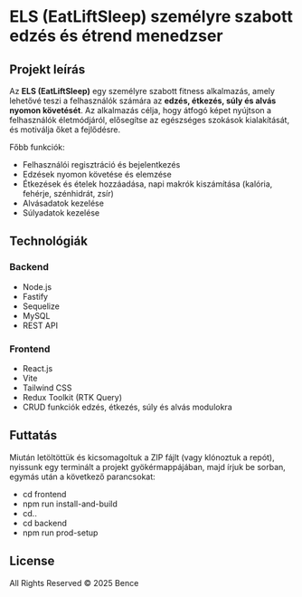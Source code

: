 # ELS (EatLiftSleep) személyre szabott edzés és étrend menedzser

## Projekt leírás
Az **ELS (EatLiftSleep)** egy személyre szabott fitness alkalmazás, amely lehetővé teszi a felhasználók számára az **edzés, étkezés, súly és alvás nyomon követését**. Az alkalmazás célja, hogy átfogó képet nyújtson a felhasználók életmódjáról, elősegítse az egészséges szokások kialakítását, és motiválja őket a fejlődésre.

Főbb funkciók:
- Felhasználói regisztráció és bejelentkezés
- Edzések nyomon követése és elemzése
- Étkezések és ételek hozzáadása, napi makrók kiszámítása (kalória, fehérje, szénhidrát, zsír)
- Alvásadatok kezelése
- Súlyadatok kezelése

## Technológiák

### Backend
- Node.js
- Fastify
- Sequelize
- MySQL
- REST API
  
### Frontend
- React.js
- Vite
- Tailwind CSS
- Redux Toolkit (RTK Query)
- CRUD funkciók edzés, étkezés, súly és alvás modulokra

## Futtatás
Miután letöltöttük és kicsomagoltuk a ZIP fájlt (vagy klónoztuk a repót),
nyissunk egy terminált a projekt gyökérmappájában, majd írjuk be sorban, egymás után a következő parancsokat:
- cd frontend
- npm run install-and-build
- cd..
- cd backend
- npm run prod-setup

## License
All Rights Reserved © 2025 Bence
